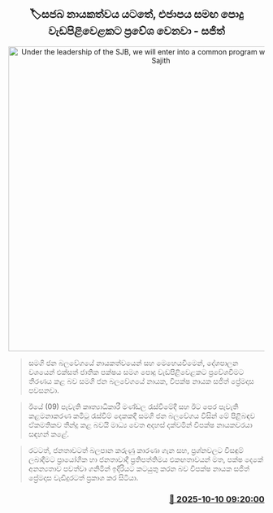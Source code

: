 <p align='center'><b><h2 align='center' title='Under the leadership of the SJB, we will enter into a common program with the UNP - Sajith'>🏷සජබ නායකත්වය යටතේ, එජාපය සමඟ පොදු වැඩපිළිවෙළකට ප්‍රවේශ වෙනවා - සජිත්</h2></b></p>
<p align='center'><img src='https://helakuru.sgp1.cdn.digitaloceanspaces.com/esana/images/lib/ranil-sajith-archived.jpg' width='600' alt='Under the leadership of the SJB, we will enter into a common program with the UNP - Sajith'></p>

> සමගි ජන බලවේගයේ නායකත්වයෙන් සහ මෙහෙයවීමෙන්, දේශපාලන වශයෙන් එක්සත් ජාතික පක්ෂය සමග පොදු වැඩපිළිවෙළකට ප්‍රවේශවීමට තීරණය කළ බව සමගි ජන බලවේගයේ නායක, විපක්ෂ නායක සජිත් ප්‍රේමදාස පවසනවා.

> ඊයේ (09) පැවැති කෘත්‍යාධිකාරී මණ්ඩල රැස්වීමේදී සහ ඊට පෙර පැවැති කළමනාකරණ කමිටු රැස්වීම් දෙකකදී සමගි ජන බලවේගය විසින් මේ පිළිබඳව ඒකමතිකව තීන්දු කළ බවයි මාධ්‍ය වෙත අදහස් දක්වමින් විපක්ෂ නායකවරයා සඳහන් කළේ.

> රටටත්, ජනතාවටත් බලපාන කරුණු කාරණා ගැන සහ, ප්‍රශ්නවලට විසඳුම් ලබාදීමට ප්‍රායෝගික හා ජනතාවාදී ප්‍රතිපත්තිමය එකඟතාවයන් මත, පක්ෂ දෙකේ අනන්‍යතාව පවත්වා ගනිමින් ඉදිරියට කටයුතු කරන බව විපක්ෂ නායක සජිත් ප්‍රේමදාස වැඩිදුරටත් ප්‍රකාශ කර සිටියා.



<h3 align='right'><a href='https://www.helakuru.lk/esana/p/114361/'>📅 2025-10-10 09:20:00</a></h3>
